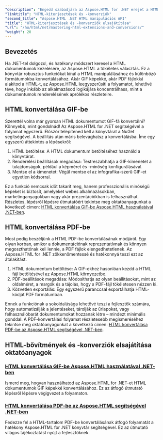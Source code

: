 ```yaml
---
"description": "Engedd szabadjára az Aspose.HTML for .NET erejét a HTML GIF és PDF formátumba konvertálását bemutató oktatóanyagaink segítségével. Alakítsd át dokumentumaidat könnyedén."
"linktitle": "HTML-kiterjesztések és -konverziók"
"second_title": "Aspose.HTML .NET HTML manipulációs API"
"title": "HTML-kiterjesztések és -konverziók elsajátítása"
"url": "/hu/html/net/mastering-html-extensions-and-conversions/"
"weight": 20
---
```


## Bevezetés

Ha .NET-tel dolgozol, és hatékony módszert keresel a HTML dokumentumok kezelésére, az Aspose.HTML a tökéletes választás. Ez a könyvtár robusztus funkciókat kínál a HTML manipulálásához és különböző formátumokba konvertálásához. Akár GIF képekké, akár PDF fájlokká alakítod a HTML-t, az Aspose.HTML leegyszerűsíti a folyamatot, lehetővé téve, hogy inkább az alkalmazásod logikájára koncentrálhass, mint a dokumentumok renderelésének aprólékos részleteire.

## HTML konvertálása GIF-be
Szerettél volna már gyorsan HTML dokumentumot GIF-fá konvertálni? Könnyebb, mint gondolnád! Az Aspose.HTML for .NET segítségével a folyamat egyszerű. Először telepítened kell a könyvtárat a NuGet segítségével. A beállítás után máris belevághatsz a konvertálásba. Íme egy egyszerű áttekintés a lépésekről:

1. HTML betöltése: A HTML dokumentum betöltéséhez használd a könyvtárat.
2. Renderelési beállítások megadása: Testreszabhatja a GIF-kimenetet a tulajdonságok, például a képméret és -minőség konfigurálásával.
3. Mentse el a kimenetet: Végül mentse el az infografika-szerű GIF-et egyetlen kódsorral.

Ez a funkció nemcsak időt takarít meg, hanem professzionális minőségű képeket is biztosít, amelyeket webes alkalmazásokban, marketinganyagokban vagy akár prezentációkban is felhasználhat. Részletes, lépésről lépésre útmutatóért tekintse meg oktatóanyagunkat a következő címen: [HTML konvertálása GIF-be Aspose.HTML használatával .NET-ben](./converting-html-to-gif/).

## HTML konvertálása PDF-be
Most pedig beszéljünk a HTML PDF-be konvertálásának módjáról. Egy olyan korban, amikor a dokumentációnak reprezentatívnak és könnyen megoszthatónak kell lennie, a PDF fájlok elengedhetetlenek. Az Aspose.HTML for .NET zökkenőmentessé és hatékonnyá teszi ezt az átalakítást. 

1. HTML dokumentum betöltése: A GIF-ekhez hasonlóan kezdd a HTML fájl betöltésével az Aspose.HTML környezetbe.
2. PDF-beállítások megadása: Módosíthatja az olyan beállításokat, mint az oldalméret, a margók és a tájolás, hogy a PDF-fájl tökéletesen nézzen ki.
3. Közvetlen exportálás: Egy egyszerű paranccsal exportálhatja HTML-kódját PDF formátumban. 

Ennek a funkciónak a sokoldalúsága lehetővé teszi a fejlesztők számára, hogy automatizálják a jelentéseket, tárolják az űrlapokat, vagy felhasználóbarát dokumentumokat hozzanak létre – mindezt minimális gonddal. A PDF-konvertálási folyamat részletesebb megismeréséhez tekintse meg oktatóanyagunkat a következő címen: [HTML konvertálása PDF-be az Aspose.HTML segítségével .NET-ben](./converting-html-to-pdf/).

## HTML-bővítmények és -konverziók elsajátítása oktatóanyagok
### [HTML konvertálása GIF-be Aspose.HTML használatával .NET-ben ](./converting-html-to-gif/)
Ismerd meg, hogyan használhatod az Aspose.HTML for .NET-et HTML dokumentumok GIF képekké konvertálásához. Ez az átfogó útmutató lépésről lépésre végigvezet a folyamaton.
### [HTML konvertálása PDF-be az Aspose.HTML segítségével .NET-ben](./converting-html-to-pdf/)
Fedezze fel a HTML-tartalom PDF-be konvertálásának átfogó folyamatát a hatékony Aspose.HTML for .NET könyvtár segítségével. Ez az útmutató világos tájékoztatást nyújt a fejlesztőknek.